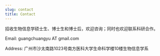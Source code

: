 ```yaml
---
slug: contact
title: Contact
---
```



招收生物信息学硕士生、博士生和博士后，欢迎咨询；同时也欢迎联系科研合作。


Email: guangchuangyu AT gmail.com

Address: 广州市沙太南路1023号南方医科大学生命科学楼10楼生物信息学系


<!--
<iframe src="https://map.baidu.com/@12617228.493003802,2638551.862205323,17z" width="600" height="450" frameborder="0" style="border:0"></iframe> 
-->

